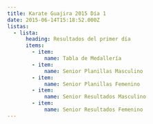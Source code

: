 ```yaml
---
title: Karate Guajira 2015 Día 1
date: 2015-06-14T15:18:52.000Z
listas:
  - lista:
      heading: Resultados del primer día
      items:
        - item:
            name: Tabla de Medallería
        - item:
            name: Senior Planillas Masculino
        - item:
            name: Senior Planillas Femenino
        - item:
            name: Senior Resultados Masculino
        - item:
            name: Senior Resultados Femenino
---
```



